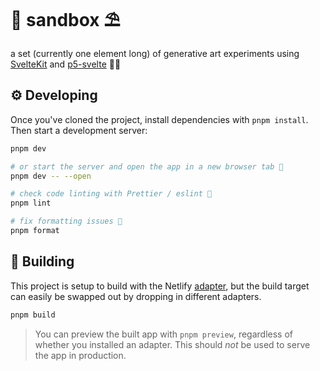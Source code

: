 # 🥪 sandbox ⛱

a set (currently one element long) of generative art experiments using [SvelteKit](https://kit.svelte.dev/) and [p5-svelte](https://github.com/tonyketcham/p5-svelte) 🧙‍♂️


## ⚙️ Developing

Once you've cloned the project, install dependencies with `pnpm install`. Then start a development server:

```bash
pnpm dev

# or start the server and open the app in a new browser tab 🚀
pnpm dev -- --open

# check code linting with Prettier / eslint 👔
pnpm lint

# fix formatting issues 🔨
pnpm format
```

## 🦑 Building

This project is setup to build with the Netlify [adapter](https://kit.svelte.dev/docs#adapters), but the build target can easily be swapped out by dropping in different adapters.

```bash
pnpm build
```

> You can preview the built app with `pnpm preview`, regardless of whether you installed an adapter. This should _not_ be used to serve the app in production.
